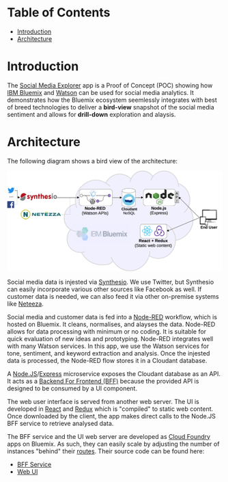 # Table of Contents

- [Introduction](#introduction)
- [Architecture](#architecture)


<h1 id='introduction'>Introduction</h1>

The [Social Media Explorer](http://social-ui.au-syd.mybluemix.net) app is a
Proof of Concept (POC) showing how 
[IBM Bluemix](https://www.ibm.com/cloud-computing/bluemix/what-is-bluemix) and 
[Watson](https://www.ibm.com/analytics/watson-analytics/us-en/) can be used for social media analytics. 
It demonstrates how the Bluemix ecosystem seemlessly integrates 
with best of breed technologies to deliver a **bird-view** snapshot of the social media sentiment
and allows for **drill-down** exploration and alaysis. 


<h1 id='architecture'>Architecture</h1>

The following diagram shows a bird view of the architecture:

![Alt text](/img/BigPicture.jpg?raw=true "Architectural Overview")

Social media data is injested via [Synthesio](http://www.synthesio.com/).
We use Twitter, but Synthesio can easily incorporate various other sources like Facebook as well.
If customer data is needed, we can also feed it via other on-premise systems like 
[Neteeza](https://www-01.ibm.com/software/data/netezza/).

Social media and customer data is fed into a [Node-RED](https://nodered.org/) workflow, which
is hosted on Bluemix. It cleans, normalises, and alayses the data. Node-RED allows for
data processing with minimum or no coding. It is suitable for quick evaluation of new ideas
and prototyping. Node-RED integrates well with many Watson services. In this app, we use 
the Watson services for tone, sentiment, and keyword extraction and analysis. Once the injested
data is processed, the Node-RED flow stores it in a Cloudant database. 

A [Node.JS](https://nodejs.org/en/)/[Express](https://expressjs.com/) 
microservice exposes the Cloudant database as an API. It acts as a
[Backend For Frontend (BFF)](http://samnewman.io/patterns/architectural/bff/) 
because the provided API is designed to be consumed by a UI component.

The web user interface is served from another web server. The UI is
developed in [React](https://facebook.github.io/react/) and [Redux](http://redux.js.org/)
which is "compiled" to static web content. Once downloaded by the client, the
app makes direct calls to the Node.JS BFF service to retrieve analysed data.

The BFF service and the UI web server are developed as [Cloud Foundry](https://www.cloudfoundry.org/) 
apps on Bluemix. As such, they can easily scale by adjusting the number of instances
"behind" their [routes](https://docs.cloudfoundry.org/devguide/deploy-apps/routes-domains.html).
Their source code can be found here:
 - [BFF Service](https://github.com/CarlyLB/social-media-nodejs)
 - [Web UI](https://github.com/CarlyLB/social-media-react-redux) 
